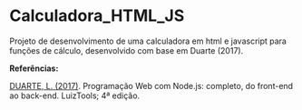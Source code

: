 # Calculadora_HTML_JS
Projeto de desenvolvimento de uma calculadora em html e javascript para funções de cálculo, desenvolvido com base em Duarte (2017).

**Referências:**

[DUARTE, L. (2017)](https://www.amazon.com.br/Programa%C3%A7%C3%A3o-Web-com-Node-js-Front-end-ebook/dp/B074RCRKSL/ref=sr_1_1?__mk_pt_BR=%C3%85M%C3%85%C5%BD%C3%95%C3%91&keywords=programa%C3%A7%C3%A3o+web+com+node.+js&qid=1660170557&s=digital-text&sr=1-1). Programação Web com Node.js: completo, do front-end ao back-end.  LuizTools; 4ª edição.
